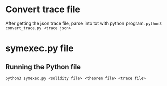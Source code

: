 # Convert trace file
After getting the json trace file, parse into txt with python program.
```python3 convert_trace.py <trace json>```
# symexec.py file
## Running the Python file
```python3 symexec.py <solidity file> <theorem file> <trace file>```
